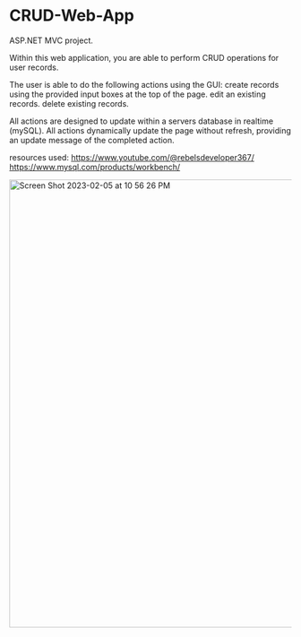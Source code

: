 # CRUD-Web-App
ASP.NET MVC project.

Within this web application, you are able to perform CRUD operations for user records.

The user is able to do the following actions using the GUI:
create records using the provided input boxes at the top of the page.
edit an existing records.
delete existing records.

All actions are designed to update within a servers database in realtime (mySQL).
All actions dynamically update the page without refresh, providing an update message of the completed action.


resources used:
https://www.youtube.com/@rebelsdeveloper367/
https://www.mysql.com/products/workbench/

<img width="800" alt="Screen Shot 2023-02-05 at 10 56 26 PM" src="https://user-images.githubusercontent.com/118981344/216903838-ac18cd27-f9e3-4dfd-948b-92054cbaedb4.png">
